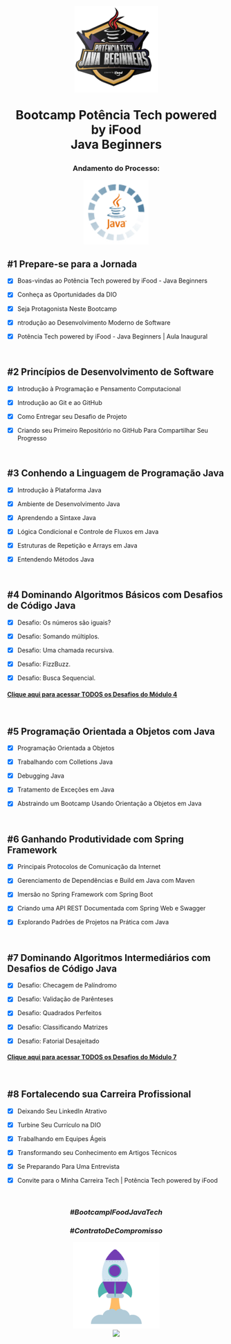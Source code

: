 <div align="center">


<h1><img height="200vh" src="Imagens/logo-bootcamp.webp">

Bootcamp Potência Tech powered by iFood <br/> Java Beginners</h1>

<h3> Andamento do Processo:</h3>

<img height="150vh" src="Imagens/java.gif">

</div>

## #1 Prepare-se para a Jornada

  - [x] Boas-vindas ao Potência Tech powered by iFood - Java Beginners

  - [x] Conheça as Oportunidades da DIO

  - [x] Seja Protagonista Neste Bootcamp

  - [x] ntrodução ao Desenvolvimento Moderno de Software

  - [x] Potência Tech powered by iFood - Java Beginners | Aula Inaugural

  <br/>

## #2 Princípios de Desenvolvimento de Software

  - [x] Introdução à Programação e Pensamento Computacional

  - [x] Introdução ao Git e ao GitHub

  - [x] Como Entregar seu Desafio de Projeto

  - [x] Criando seu Primeiro Repositório no GitHub Para Compartilhar Seu Progresso

  <br/>

## #3 Conhendo a Linguagem de Programação Java

  - [x] Introdução à Plataforma Java

  - [x] Ambiente de Desenvolvimento Java

  - [x]  Aprendendo a Sintaxe Java

  - [x] Lógica Condicional e Controle de Fluxos em Java
  
  - [x] Estruturas de Repetição e Arrays em Java
  
  - [x] Entendendo Métodos Java

 <br/>

## #4 Dominando Algoritmos Básicos com Desafios de Código Java

  - [x] Desafio: Os números são iguais?

  - [x] Desafio: Somando múltiplos.

  - [x]  Desafio: Uma chamada recursiva.

  - [x] Desafio: FizzBuzz.
  
  - [x] Desafio: Busca Sequencial.
  
  #### [Clique aqui para acessar TODOS os Desafios do Módulo 4](https://github.com/Adriano-Lima/Bootcamp-Potencia-Tech-powered-by-iFood/tree/main/Desafios-de-c%C3%B3digo/4-Dominando%20Algoritmos%20B%C3%A1sicos%20com%20Desafios%20de%20C%C3%B3digo%20Java)

 <br/>

## #5 Programação Orientada a Objetos com Java

  - [x] Programação Orientada a Objetos

  - [x] Trabalhando com Colletions Java

  - [x]  Debugging Java

  - [x] Tratamento de Exceções em Java
  
  - [x] Abstraindo um Bootcamp Usando Orientação a Objetos em Java

 <br/>

## #6 Ganhando Produtividade com Spring Framework

  - [x] Principais Protocolos de Comunicação da Internet

  - [x] Gerenciamento de Dependências e Build em Java com Maven

  - [x]  Imersão no Spring Framework com Spring Boot

  - [x] Criando uma API REST Documentada com Spring Web e Swagger
  
  - [x] Explorando Padrões de Projetos na Prática com Java

 <br/>

## #7 Dominando Algoritmos Intermediários com Desafios de Código Java

  - [x] Desafio: Checagem de Palíndromo

  - [x] Desafio: Validação de Parênteses

  - [x]  Desafio: Quadrados Perfeitos

  - [x] Desafio: Classificando Matrizes
  
  - [x] Desafio: Fatorial Desajeitado

#### [Clique aqui para acessar TODOS os Desafios do Módulo 7](https://github.com/Adriano-Lima/Bootcamp-Potencia-Tech-powered-by-iFood/tree/main/Desafios-de-c%C3%B3digo/7-Dominando%20Algoritmos%20Intermedi%C3%A1rios%20com%20Desafios%20de%20C%C3%B3digo%20Java)

 <br/>

## #8 Fortalecendo sua Carreira Profissional

  - [x] Deixando Seu LinkedIn Atrativo

  - [x] Turbine Seu Currículo na DIO

  - [x] Trabalhando em Equipes Ágeis

  - [x] Transformando seu Conhecimento em Artigos Técnicos
  
  - [x] Se Preparando Para Uma Entrevista
  
  - [x] Convite para o Minha Carreira Tech | Potência Tech powered by iFood

 <br/>

<div align="center">

### _#BootcampIFoodJavaTech_

### _#ContratoDeCompromisso_

  <img height="200vh" src="Imagens/foguete.gif"><br><a href="https://www.linkedin.com/in/adrianolima-dev/" target="_blank"><img height="40vh" src="https://cdn-icons-png.flaticon.com/512/3536/3536505.png" target="_blank"></a>
</div>
